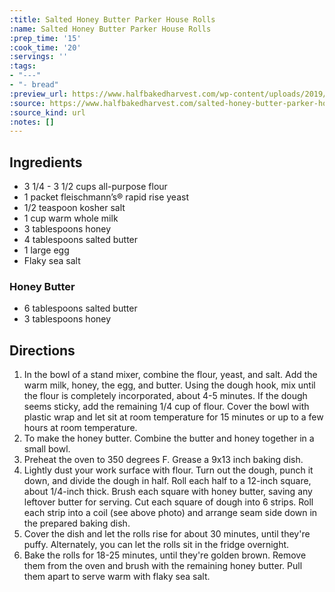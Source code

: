 ```yaml
---
:title: Salted Honey Butter Parker House Rolls
:name: Salted Honey Butter Parker House Rolls
:prep_time: '15'
:cook_time: '20'
:servings: ''
:tags:
- "---"
- "- bread"
:preview_url: https://www.halfbakedharvest.com/wp-content/uploads/2019/11/Salted-Honey-Butter-Parker-House-Rolls-7.jpg
:source: https://www.halfbakedharvest.com/salted-honey-butter-parker-house-rolls/
:source_kind: url
:notes: []
---
```


## Ingredients
- 3 1/4 - 3 1/2 cups all-purpose flour
- 1 packet fleischmann’s® rapid rise yeast
- 1/2 teaspoon kosher salt
- 1 cup warm whole milk
- 3 tablespoons honey
- 4 tablespoons salted butter
- 1  large egg
- Flaky sea salt

### Honey Butter
- 6 tablespoons salted butter
- 3 tablespoons honey


## Directions
1. In the bowl of a stand mixer, combine the flour, yeast, and salt. Add the warm milk, honey, the egg, and butter. Using the dough hook, mix until the flour is completely incorporated, about 4-5 minutes. If the dough seems sticky, add the remaining 1/4 cup of flour. Cover the bowl with plastic wrap and let sit at room temperature for 15 minutes or up to a few hours at room temperature.
2. To make the honey butter. Combine the butter and honey together in a small bowl.
3. Preheat the oven to 350 degrees F. Grease a 9x13 inch baking dish.
4. Lightly dust your work surface with flour. Turn out the dough, punch it down, and divide the dough in half. Roll each half to a 12-inch square, about 1/4-inch thick. Brush each square with honey butter, saving any leftover butter for serving. Cut each square of dough into 6 strips. Roll each strip into a coil (see above photo) and arrange seam side down in the prepared baking dish.
5. Cover the dish and let the rolls rise for about 30 minutes, until they're puffy. Alternately, you can let the rolls sit in the fridge overnight.
6. Bake the rolls for 18-25 minutes, until they're golden brown. Remove them from the oven and brush with the remaining honey butter. Pull them apart to serve warm with flaky sea salt.

